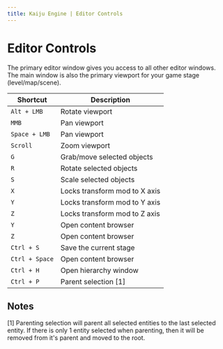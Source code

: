 ```yaml
---
title: Kaiju Engine | Editor Controls
---
```


# Editor Controls
The primary editor window gives you access to all other editor windows. The main window is also the primary viewport for your game stage (level/map/scene).

| Shortcut       | Description                   |
|----------------|-------------------------------|
| `Alt + LMB`    | Rotate viewport               |
| `MMB`	         | Pan viewport                  |
| `Space + LMB`  | Pan viewport                  |
| `Scroll`       | Zoom viewport                 |
| `G`            | Grab/move selected objects    |
| `R`            | Rotate selected objects       |
| `S`            | Scale selected objects        |
| `X`            | Locks transform mod to X axis |
| `Y`            | Locks transform mod to Y axis |
| `Z`            | Locks transform mod to Z axis |
| `Y`            | Open content browser          |
| `Z`            | Open content browser          |
| `Ctrl + S`     | Save the current stage        |
| `Ctrl + Space` | Open content browser          |
| `Ctrl + H`     | Open hierarchy window         |
| `Ctrl + P`     | Parent selection [1]          |

## Notes
[1] Parenting selection will parent all selected entities to the last selected entity. If there is only 1 entity selected when parenting, then it will be removed from it's parent and moved to the root.
